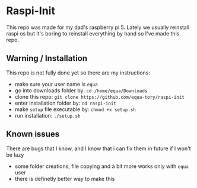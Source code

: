 # Raspi-Init
This repo was made for my dad's raspberry pi 5. Lately we usually reinstall raspi os but it's boring to reinstall everything by hand so I've made this repo.

## Warning / Installation
This repo is not fully done yet so there are my instructions:
- make sure your user name is `equa`
- go into downloads folder by: `cd /home/equa/Downloads`
- clone this repo: `git clone https://github.com/equa-tory/raspi-init`
- enter installation folder by: `cd raspi-init`
- make `setup` file executable by: `chmod +x setup.sh`
- run installation: `./setup.sh`

## Known issues
There are bugs that I know, and I know that i can fix them in future if I won't be lazy
- some folder creations, file copying and a bit more works only with `equa` user
- there is definetly better way to make this